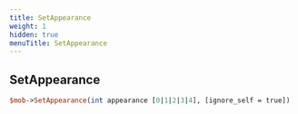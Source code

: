 ```yaml
---
title: SetAppearance
weight: 1
hidden: true
menuTitle: SetAppearance
---
```

## SetAppearance
```perl
$mob->SetAppearance(int appearance [0|1|2|3|4], [ignore_self = true])
```